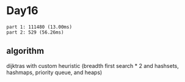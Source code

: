# Day16


```
part 1: 111480 (13.00ms)
part 2: 529 (56.26ms)
```

## algorithm

dijktras with custom heuristic (breadth first search * 2 and hashsets, hashmaps, priority queue, and heaps)